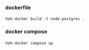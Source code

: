 ### dockerfile
run: `docker build -t node-postgres .`

### docker compose
run: `docker compose up`

